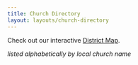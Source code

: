 ```yaml
---
title: Church Directory
layout: layouts/church-directory
---
```


Check out our interactive [District Map](/map/).

_listed alphabetically by local church name_
